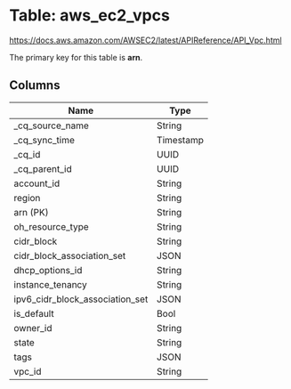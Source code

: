 # Table: aws_ec2_vpcs

https://docs.aws.amazon.com/AWSEC2/latest/APIReference/API_Vpc.html

The primary key for this table is **arn**.



## Columns
| Name          | Type          |
| ------------- | ------------- |
|_cq_source_name|String|
|_cq_sync_time|Timestamp|
|_cq_id|UUID|
|_cq_parent_id|UUID|
|account_id|String|
|region|String|
|arn (PK)|String|
|oh_resource_type|String|
|cidr_block|String|
|cidr_block_association_set|JSON|
|dhcp_options_id|String|
|instance_tenancy|String|
|ipv6_cidr_block_association_set|JSON|
|is_default|Bool|
|owner_id|String|
|state|String|
|tags|JSON|
|vpc_id|String|